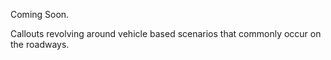 Coming Soon.

Callouts revolving around vehicle based scenarios that commonly occur on the roadways.
